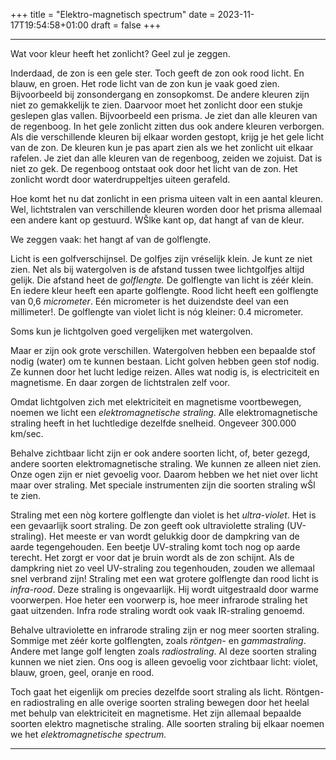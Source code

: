 +++
title = "Elektro-magnetisch spectrum"
date = 2023-11-17T19:54:58+01:00
draft = false
+++

---
Wat voor kleur heeft het zonlicht? Geel zul je zeggen.

Inderdaad, de zon is een gele ster. Toch geeft de zon ook rood licht. En
blauw, en groen. Het rode licht van de zon kun je vaak goed zien.
Bijvoorbeeld bij zonsondergang en zonsopkomst. De andere kleuren zijn
niet zo gemakkelijk te zien. Daarvoor moet het zonlicht door een stukje
geslepen glas vallen. Bijvoorbeeld een prisma. Je ziet dan alle kleuren
van de regenboog. In het gele zonlicht zitten dus ook andere kleuren
verborgen. Als die verschillende kleuren bij elkaar worden gestopt,
krijg je het gele licht van de zon. De kleuren kun je pas apart zien als
we het zonlicht uit elkaar rafelen. Je ziet dan alle kleuren van de
regenboog, zeiden we zojuist. Dat is niet zo gek. De regenboog ontstaat
ook door het licht van de zon. Het zonlicht wordt door waterdruppeltjes
uiteen gerafeld.

Hoe komt het nu dat zonlicht in een prisma uiteen valt in een aantal
kleuren. Wel, lichtstralen van verschillende kleuren worden door het
prisma allemaal een andere kant op gestuurd. WŠlke kant op, dat hangt af
van de kleur.

We zeggen vaak: het hangt af van de golflengte.

Licht is een golfverschijnsel. De golfjes zijn vréselijk klein. Je kunt
ze niet zien. Net als bij watergolven is de afstand tussen twee
lichtgolfjes altijd gelijk. Die afstand heet de *golflengte.* De
golflengte van licht is zéér klein. En iedere kleur heeft een aparte
golflengte. Rood licht heeft een golflengte van 0,6 *micrometer*. Eén
micrometer is het duizendste deel van een millimeter!. De golflengte van
violet licht is nóg kleiner: 0.4 micrometer.

Soms kun je lichtgolven goed vergelijken met watergolven.

Maar er zijn ook grote verschillen. Watergolven hebben een bepaalde stof
nodig (water) om te kunnen bestaan. Licht golven hebben geen stof nodig.
Ze kunnen door het lucht ledige reizen. Alles wat nodig is, is
electriciteit en magnetisme. En daar zorgen de lichtstralen zelf voor.

Omdat lichtgolven zich met elektriciteit en magnetisme voortbewegen,
noemen we licht een *elektromagnetische straling*. Alle
elektromagnetische straling heeft in het luchtledige dezelfde snelheid.
Ongeveer 300.000 km/sec.

Behalve zichtbaar licht zijn er ook andere soorten licht, of, beter
gezegd, andere soorten elektromagnetische straling. We kunnen ze alleen
niet zien. Onze ogen zijn er niet gevoelig voor. Daarom hebben we het
niet over licht maar over straling. Met speciale instrumenten zijn die
soorten straling wŠl te zien.

Straling met een nòg kortere golflengte dan violet is het
*ultra-violet*. Het is een gevaarlijk soort straling. De zon geeft ook
ultraviolette straling (UV-straling). Het meeste er van wordt gelukkig
door de dampkring van de aarde tegengehouden. Een beetje UV-straling
komt toch nog op aarde terecht. Het zorgt er voor dat je bruin wordt als
de zon schijnt. Als de dampkring niet zo veel UV-straling zou
tegenhouden, zouden we allemaal snel verbrand zijn! Straling met een wat
grotere golflengte dan rood licht is *infra-rood*. Deze straling is
ongevaarlijk. Hij wordt uitgestraald door warme voorwerpen. Hoe heter
een voorwerp is, hoe meer infrarode straling het gaat uitzenden. Infra
rode straling wordt ook vaak IR-straling genoemd.

Behalve ultraviolette en infrarode straling zijn er nog meer soorten
straling. Sommige met zéér korte golflengten, zoals *röntgen-* en
*gammastraling*. Andere met lange golf lengten zoals *radiostraling*. Al
deze soorten straling kunnen we niet zien. Ons oog is alleen gevoelig
voor zichtbaar licht: violet, blauw, groen, geel, oranje en rood.

Toch gaat het eigenlijk om precies dezelfde soort straling als licht.
Röntgen- en radiostraling en alle overige soorten straling bewegen door
het heelal met behulp van elektriciteit en magnetisme. Het zijn allemaal
bepaalde soorten elektro magnetische straling. Alle soorten straling bij
elkaar noemen we het *elektromagnetische spectrum.*

---
